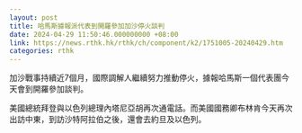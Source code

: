 ```yaml
---
layout: post
title: 哈馬斯據報派代表到開羅參加加沙停火談判
date: 2024-04-29 11:50:46.000000000 +08:00
link: https://news.rthk.hk/rthk/ch/component/k2/1751005-20240429.htm
categories: rthk
---
```


加沙戰事持續近7個月，國際調解人繼續努力推動停火，據報哈馬斯一個代表團今天會到開羅參加談判。

美國總統拜登與以色列總理內塔尼亞胡再次通電話。而美國國務卿布林肯今天再次出訪中東，到訪沙特阿拉伯之後，還會去約旦及以色列。
